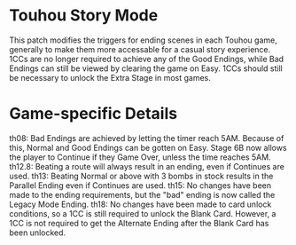 # Touhou Story Mode
This patch modifies the triggers for ending scenes in each Touhou game, generally to make them more accessable for a casual story experience.
1CCs are no longer required to achieve any of the Good Endings, while Bad Endings can still be viewed by clearing the game on Easy.
1CCs should still be necessary to unlock the Extra Stage in most games.

# Game-specific Details
th08: Bad Endings are achieved by letting the timer reach 5AM. Because of this, Normal and Good Endings can be gotten on Easy.
Stage 6B now allows the player to Continue if they Game Over, unless the time reaches 5AM.
th12.8: Beating a route will always result in an ending, even if Continues are used.
th13: Beating Normal or above with 3 bombs in stock results in the Parallel Ending even if Continues are used.
th15: No changes have been made to the ending requirements, but the "bad" ending is now called the Legacy Mode Ending.
th18: No changes have been made to card unlock conditions, so a 1CC is still required to unlock the Blank Card. However, a 1CC is not required to get the Alternate Ending after the Blank Card has been unlocked.